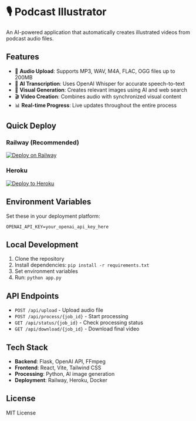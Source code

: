 # 🎙️ Podcast Illustrator

An AI-powered application that automatically creates illustrated videos from podcast audio files.

## Features

- 🎵 **Audio Upload**: Supports MP3, WAV, M4A, FLAC, OGG files up to 200MB
- 🤖 **AI Transcription**: Uses OpenAI Whisper for accurate speech-to-text
- 🎨 **Visual Generation**: Creates relevant images using AI and web search
- 🎬 **Video Creation**: Combines audio with synchronized visual content
- 📊 **Real-time Progress**: Live updates throughout the entire process

## Quick Deploy

### Railway (Recommended)
[![Deploy on Railway](https://railway.app/button.svg)](https://railway.app/template/podcast-illustrator)

### Heroku
[![Deploy to Heroku](https://www.herokucdn.com/deploy/button.svg)](https://heroku.com/deploy)

## Environment Variables

Set these in your deployment platform:

```
OPENAI_API_KEY=your_openai_api_key_here
```

## Local Development

1. Clone the repository
2. Install dependencies: `pip install -r requirements.txt`
3. Set environment variables
4. Run: `python app.py`

## API Endpoints

- `POST /api/upload` - Upload audio file
- `POST /api/process/{job_id}` - Start processing
- `GET /api/status/{job_id}` - Check processing status
- `GET /api/download/{job_id}` - Download final video

## Tech Stack

- **Backend**: Flask, OpenAI API, FFmpeg
- **Frontend**: React, Vite, Tailwind CSS
- **Processing**: Python, AI image generation
- **Deployment**: Railway, Heroku, Docker

## License

MIT License
